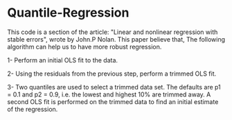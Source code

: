 # Quantile-Regression
This code is a section of the article: "Linear and nonlinear regression with stable errors", wrote by John.P Nolan. 
This paper believe that, The following algorithm can help us to have more robust regression.

1- Perform an initial OLS fit to the data.

2- Using the residuals from the previous step, perform a trimmed OLS fit. 

3- Two quantiles are used to select a trimmed data set. The defaults are p1 = 0.1 and p2 = 0.9, i.e. the lowest and highest 10% are trimmed away. A second OLS fit is performed on the trimmed data to find an initial estimate of the regression.
